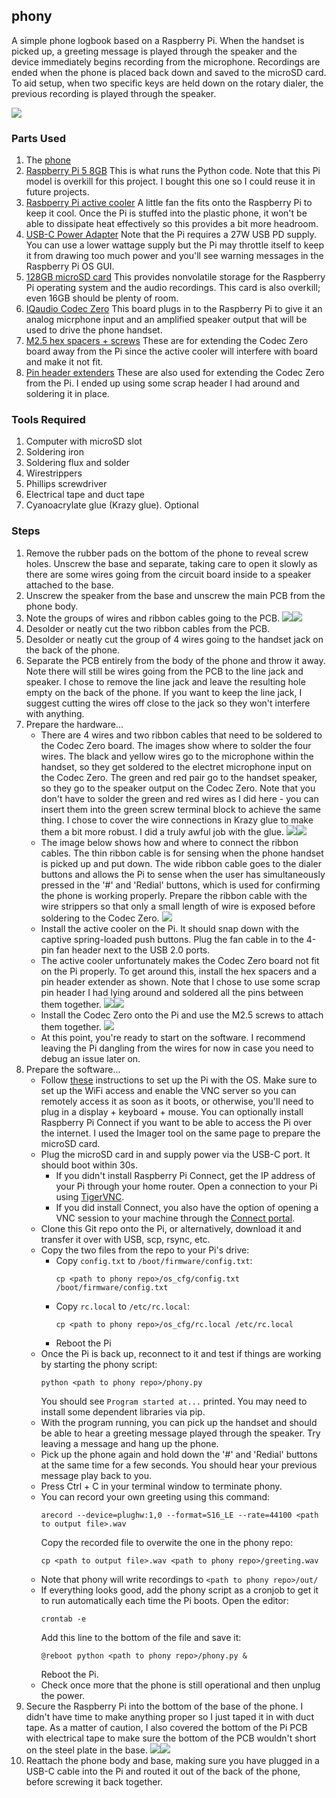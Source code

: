 ## phony
A simple phone logbook based on a Raspberry Pi. When the handset is picked up, a greeting message is played through the speaker and the device immediately begins recording from the microphone. Recordings are ended when the phone is placed back down and saved to the microSD card. To aid setup, when two specific keys are held down on the rotary dialer, the previous recording is played through the speaker.

![](/assets/0_Completed_Project.jpeg)

### Parts Used
1. The [phone](https://www.amazon.ca/Sangyn-Landline-Telephone-Classic-Fashioned/dp/B09SKX9CQC/ref=sr_1_17?crid=1DMLJ459A8TH7&dib=eyJ2IjoiMSJ9.9fL4OK0oCWxUeMJph5Fn2tR1eoebF2xD4tN4QkrSFsm81GsRfA2fRyFY8Zm0RvA76OnauTLXRg2EChW-xdqHTTuqD35pjbozbS72Vdt6_Z8tA7H4BOrtyA9EsOC6MdpNMR-58DNeoBKYpkqLFAE_HD30TUYd3ilLMM1uC8Ab7IQqqIFjFxJJLcy1EQZki6Hh_U6q6fA_Li4oMqLZ5CBadAXQ9kveCUQKdy6ipH6PGX-tOjTcdjCh73snCwKlpjUg4UGMjt2AHO1A_Susn2b-wU6IuhnHu5yd91UO4jr9klE.j2yoKTdMirVZA0ap8vFbA422VCeBMkTBeizehWwpfTs&dib_tag=se&keywords=rotary%2Bphone&qid=1729739786&sprefix=rotary%2Bphone%2Caps%2C106&sr=8-17&th=1)
2. [Raspberry Pi 5 8GB](https://www.pishop.ca/product/raspberry-pi-5-8gb/?src=raspberrypi)
   This is what runs the Python code. Note that this Pi model is overkill for this project. I bought this one so I could reuse it in future projects.
3. [Rasbperry Pi active cooler](https://www.pishop.ca/product/raspberry-pi-active-cooler)
   A little fan the fits onto the Raspberry Pi to keep it cool. Once the Pi is stuffed into the plastic phone, it won't be able to dissipate heat effectively so this provides a bit more headroom.
4. [USB-C Power Adapter](https://www.amazon.ca/gp/product/B0CT2HH7FJ/ref=ppx_yo_dt_b_search_asin_title?ie=UTF8&psc=1)
   Note that the Pi requires a 27W USB PD supply. You can use a lower wattage supply but the Pi may throttle itself to keep it from drawing too much power and you'll see warning messages in the Raspberry Pi OS GUI.
5. [128GB microSD card](https://www.amazon.ca/gp/product/B08XQ7R3GC/ref=ppx_yo_dt_b_search_asin_title?ie=UTF8&th=1)
   This provides nonvolatile storage for the Raspberry Pi operating system and the audio recordings. This card is also overkill; even 16GB should be plenty of room.
6. [IQaudio Codec Zero](https://www.pishop.ca/product/iqaudio-codec-zero/)
   This board plugs in to the Raspberry Pi to give it an analog micrphone input and an amplified speaker output that will be used to drive the phone handset.
7. [M2.5 hex spacers + screws](https://www.amazon.ca/M2-5-Threaded-Motherboard-Hexagonal-Assortmen/dp/B01N5RDAUX/ref=sr_1_14?crid=1Q2TVLR5G3YGF&dib=eyJ2IjoiMSJ9.9Q7MObpbN4FVcO_-sJARGc_1zYGYEcNhmhN2mwBKoyFEfqXa3CI3jCQmVbZYmzFtztr4Uj0hbV-xrYmNPBTSRg7f2Zps4zEOyatRrWRFCgitN_1hDS80W6bCSoiNOWyUUFpBZHzrbs0PE45hnbI26Pdbq3eMVr4DPLTe7Bsc-NKzkuHlY6pivYZ3ZCvf6FVqjEfR5k_4yrO3A_0gaqGNMxWGxylrMC01SlJ2Ng82YjPfjjyt1BE8mBEzC2lDy20-qJolQpp77vOKGctn6WeOVCQGERXGVC9HXOo8P5zEXac.Azvb0Ht3aZarLWVd9jj-3Os8793ho1bPkGvc0jfQJBs&dib_tag=se&keywords=m2.5+11mm+hex+spacer&qid=1729960220&sprefix=m2+5+11mm+hex+spacer%2Caps%2C73&sr=8-14)
   These are for extending the Codec Zero board away from the Pi since the active cooler will interfere with board and make it not fit.
8. [Pin header extenders](https://www.amazon.ca/GeeekPi-Stacking-Raspberry-Specifications-Extender/dp/B08GC18NMK/ref=sr_1_7?crid=2OXO5TX5Z6U3J&dib=eyJ2IjoiMSJ9.QseeDI_KsJ-dG_l1SRS1MdVtiiWkF8aQj8j9SQXrXY6NNZ6KpprH1L0cICz8eJPf9LA5M2ecM2DN_x-lRpJuSyX9mWRpAayrLzJuXN3ZH-lgPmhAnsEPyI9QIPSK2nUvyUapCwVG-f_pfXuSGqO5vls0bxoSKMOTsoJioJeSnasHUKlGIAob878c4m6z6Rv5JX78wvWwtv_QP_dcpbzZ4MXOy8YfnkJJXzkHtqMUr3rgHsNImrHlJrOUwIXKEqc0RnMwfGla24bSO5PSnguavRh8tzpl6ujdyTe1nCF4n6g.zcwVQmaZZK-Qx4tCcOJJyPOLb_Re0W1_ALje-7S-fHk&dib_tag=se&keywords=raspberry+pi+header&qid=1729960377&sprefix=raspberry+pi+header%2Caps%2C96&sr=8-7)
   These are also used for extending the Codec Zero from the Pi. I ended up using some scrap header I had around and soldering it in place.

### Tools Required
1. Computer with microSD slot
2. Soldering iron
3. Soldering flux and solder
4. Wirestrippers
5. Phillips screwdriver
6. Electrical tape and duct tape
7. Cyanoacrylate glue (Krazy glue). Optional

### Steps
1. Remove the rubber pads on the bottom of the phone to reveal screw holes. Unscrew the base and separate, taking care to open it slowly as there are some wires going from the circuit board inside to a speaker attached to the base.
2. Unscrew the speaker from the base and unscrew the main PCB from the phone body.
3. Note the groups of wires and ribbon cables going to the PCB.
![](/assets/1_Original_Phone_PCB.jpeg)![](/assets/2_Original_Wiring.jpeg)
4. Desolder or neatly cut the two ribbon cables from the PCB.
5. Desolder or neatly cut the group of 4 wires going to the handset jack on the back of the phone.
6. Separate the PCB entirely from the body of the phone and throw it away. Note there will still be wires going from the PCB to the line jack and speaker. I chose to remove the line jack and leave the resulting hole empty on the back of the phone. If you want to keep the line jack, I suggest cutting the wires off close to the jack so they won't interfere with anything.
7. Prepare the hardware...
   - There are 4 wires and two ribbon cables that need to be soldered to the Codec Zero board. The images show where to solder the four wires. The black and yellow wires go to the microphone within the handset, so they get soldered to the electret microphone input on the Codec Zero. The green and red pair go to the handset speaker, so they go to the speaker output on the Codec Zero. Note that you don't have to solder the green and red wires as I did here - you can insert them into the green screw terminal block to achieve the same thing. I chose to cover the wire connections in Krazy glue to make them a bit more robust. I did a truly awful job with the glue.
![](/assets/3_Codec_Zero_Wire_Diagram.jpeg)![](/assets/4_Codec_Zero_with_Wires.jpeg)
    - The image below shows how and where to connect the ribbon cables. The thin ribbon cable is for sensing when the phone handset is picked up and put down. The wide ribbon cable goes to the dialer buttons and allows the Pi to sense when the user has simultaneously pressed in the '#' and 'Redial' buttons, which is used for confirming the phone is working properly. Prepare the ribbon cable with the wire strippers so that only a small length of wire is exposed before soldering to the Codec Zero.
![](/assets/5_Codec_Zero_Ribbon_Cables.jpeg)
    - Install the active cooler on the Pi. It should snap down with the captive spring-loaded push buttons. Plug the fan cable in to the 4-pin fan header next to the USB 2.0 ports.
    - The active cooler unfortunately makes the Codec Zero board not fit on the Pi properly. To get around this, install the hex spacers and a pin header extender as shown. Note that I chose to use some scrap pin header I had lying around and soldered all the pins between them together.
![](/assets/6_Pi_with_Extenders.jpeg)![](/assets/7_Pi_with_Extenders2.jpeg)
    - Install the Codec Zero onto the Pi and use the M2.5 screws to attach them together.
![](/assets/8_Pi_and_Codec_Attached.jpeg)
    - At this point, you're ready to start on the software. I recommend leaving the Pi dangling from the wires for now in case you need to debug an issue later on.
7. Prepare the software...
    - Follow [these](https://www.raspberrypi.com/documentation/computers/getting-started.html) instructions to set up the Pi with the OS. Make sure to set up the WiFi access and enable the VNC server so you can remotely access it as soon as it boots, or otherwise, you'll need to plug in a display + keyboard + mouse. You can optionally install Raspberry Pi Connect if you want to be able to access the Pi over the internet. I used the Imager tool on the same page to prepare the microSD card.
    - Plug the microSD card in and supply power via the USB-C port. It should boot within 30s.
        - If you didn't install Raspberry Pi Connect, get the IP address of your Pi through your home router. Open a connection to your Pi using [TigerVNC](https://tigervnc.org/).
        - If you did install Connect, you also have the option of opening a VNC session to your machine through the [Connect portal](https://connect.raspberrypi.com/sign-in).
    - Clone this Git repo onto the Pi, or alternatively, download it and transfer it over with USB, scp, rsync, etc.
    - Copy the two files from the repo to your Pi's drive:
        - Copy `config.txt` to `/boot/firmware/config.txt`:
            ```
          cp <path to phony repo>/os_cfg/config.txt /boot/firmware/config.txt
            ```
        - Copy `rc.local` to `/etc/rc.local`:
            ```
            cp <path to phony repo>/os_cfg/rc.local /etc/rc.local
            ```
        - Reboot the Pi
    - Once the Pi is back up, reconnect to it and test if things are working by starting the phony script:
      ```
      python <path to phony repo>/phony.py
      ```
      You should see `Program started at...` printed. You may need to install some dependent libraries via pip.
    - With the program running, you can pick up the handset and should be able to hear a greeting message played through the speaker. Try leaving a message and hang up the phone.
    - Pick up the phone again and hold down the '#' and 'Redial' buttons at the same time for a few seconds. You should hear your previous message play back to you.
    - Press Ctrl + C in your terminal window to terminate phony.
    - You can record your own greeting using this command:
      ```
      arecord --device=plughw:1,0 --format=S16_LE --rate=44100 <path to output file>.wav
      ```
      Copy the recorded file to overwite the one in the phony repo:
      ```
      cp <path to output file>.wav <path to phony repo>/greeting.wav
      ```
    - Note that phony will write recordings to `<path to phony repo>/out/`
    - If everything looks good, add the phony script as a cronjob to get it to run automatically each time the Pi boots. Open the editor:
      ```
      crontab -e
      ```
      Add this line to the bottom of the file and save it:
      ```
      @reboot python <path to phony repo>/phony.py &
      ```
      Reboot the Pi.
    - Check once more that the phone is still operational and then unplug the power.
8. Secure the Raspberry Pi into the bottom of the base of the phone. I didn't have time to make anything proper so I just taped it in with duct tape. As a matter of caution, I also covered the bottom of the Pi PCB with electrical tape to make sure the bottom of the PCB wouldn't short on the steel plate in the base.
![](/assets/9_Pi_Insulated_with_Tape.jpeg)![](/assets/10_Pi_Secured_in_Phone_Body.jpeg)
9. Reattach the phone body and base, making sure you have plugged in a USB-C cable into the Pi and routed it out of the back of the phone, before screwing it back together.
